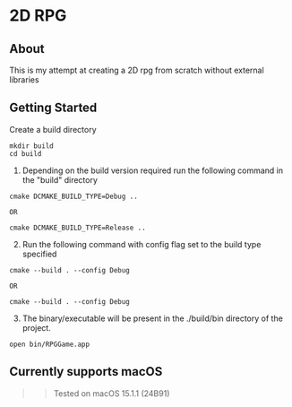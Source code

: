 # 2D RPG 

## About

This is my attempt at creating a 2D rpg from scratch without external libraries

## Getting Started

Create a build directory
```
mkdir build
cd build
```
1. Depending on the build version required run the following command in the "build" directory
```
cmake DCMAKE_BUILD_TYPE=Debug ..

OR

cmake DCMAKE_BUILD_TYPE=Release ..
```
2. Run the following command with config flag set to the build type specified

```
cmake --build . --config Debug

OR

cmake --build . --config Debug
```

3. The binary/executable will be present in the ./build/bin directory of the project. 
```
open bin/RPGGame.app
```

## Currently supports macOS 
>> Tested on macOS 15.1.1 (24B91)